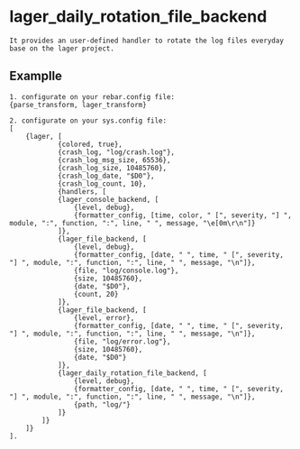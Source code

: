 lager_daily_rotation_file_backend
=====

    It provides an user-defined handler to rotate the log files everyday base on the lager project.

Examplle
-----

    1. configurate on your rebar.config file:
    {parse_transform, lager_transform}

    2. configurate on your sys.config file:
	[
		{lager, [
				{colored, true},
				{crash_log, "log/crash.log"},
				{crash_log_msg_size, 65536},
				{crash_log_size, 10485760},
				{crash_log_date, "$D0"},
				{crash_log_count, 10},
				{handlers, [
				{lager_console_backend, [
					{level, debug},
					{formatter_config, [time, color, " [", severity, "] ", module, ":", function, ":", line, " ", message, "\e[0m\r\n"]}
				]},
				{lager_file_backend, [
					{level, debug},
					{formatter_config, [date, " ", time, " [", severity, "] ", module, ":", function, ":", line, " ", message, "\n"]},
					{file, "log/console.log"},
					{size, 10485760},
					{date, "$D0"},
					{count, 20}
				]},
				{lager_file_backend, [
					{level, error},
					{formatter_config, [date, " ", time, " [", severity, "] ", module, ":", function, ":", line, " ", message, "\n"]},
					{file, "log/error.log"},
					{size, 10485760},
					{date, "$D0"}
				]},
				{lager_daily_rotation_file_backend, [
					{level, debug},
					{formatter_config, [date, " ", time, " [", severity, "] ", module, ":", function, ":", line, " ", message, "\n"]},
					{path, "log/"}
				]}
			]}
		]}
	].
